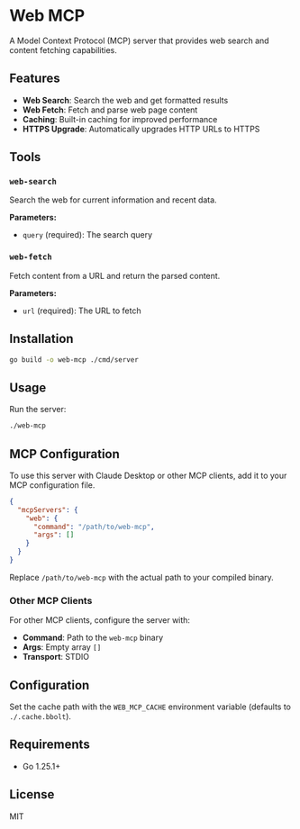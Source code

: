 # Web MCP

A Model Context Protocol (MCP) server that provides web search and content
fetching capabilities.

## Features

- **Web Search**: Search the web and get formatted results
- **Web Fetch**: Fetch and parse web page content
- **Caching**: Built-in caching for improved performance
- **HTTPS Upgrade**: Automatically upgrades HTTP URLs to HTTPS

## Tools

### `web-search`

Search the web for current information and recent data.

**Parameters:**

- `query` (required): The search query

### `web-fetch`

Fetch content from a URL and return the parsed content.

**Parameters:**

- `url` (required): The URL to fetch

## Installation

```bash
go build -o web-mcp ./cmd/server
```

## Usage

Run the server:

```bash
./web-mcp
```

## MCP Configuration

To use this server with Claude Desktop or other MCP clients, add it to your MCP
configuration file.

```json
{
  "mcpServers": {
    "web": {
      "command": "/path/to/web-mcp",
      "args": []
    }
  }
}
```

Replace `/path/to/web-mcp` with the actual path to your compiled binary.

### Other MCP Clients

For other MCP clients, configure the server with:

- **Command**: Path to the `web-mcp` binary
- **Args**: Empty array `[]`
- **Transport**: STDIO

## Configuration

Set the cache path with the `WEB_MCP_CACHE` environment variable (defaults to
`./.cache.bbolt`).

## Requirements

- Go 1.25.1+

## License

MIT
